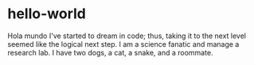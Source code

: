 # hello-world
Hola mundo
I've started to dream in code; thus, taking it to the next level seemed like the logical next step. I am a science fanatic and manage a research lab. I have two dogs, a cat, a snake, and a roommate. 
